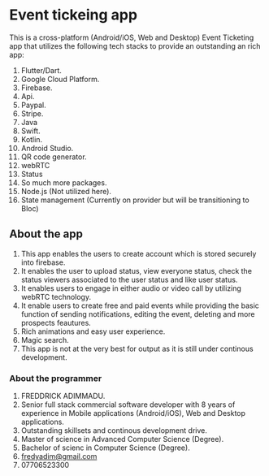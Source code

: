 # Event tickeing app

This is a cross-platform (Android/iOS, Web and Desktop)  Event Ticketing app that utilizes the following tech stacks to provide an outstanding an rich app:
1. Flutter/Dart.
2. Google Cloud Platform.
3. Firebase.
4. Api.
5. Paypal.
6. Stripe.
7. Java
8. Swift.
9. Kotlin.
10. Android Studio.
11. QR code generator.
12. webRTC
13. Status
14. So much more packages.
15. Node.js   (Not utilized here).
16. State management (Currently on provider but will be transitioning to Bloc)

## About the app
1. This app enables the users to create account which is stored securely into firebase.
2. It enables the user to upload status, view everyone status, check the status viewers associated to the user status and like user status.
3. It enables users to engage in either audio or video call by utilizing webRTC technology.
4. It enable users to create free and paid events while providing the basic function of sending notifications, editing the event, deleting and more prospects feautures.
5. Rich animations and easy user experience. 
6. Magic search.
7. This app is not at the very best for output as it is still under continous development.

### About the programmer
1. FREDDRICK ADIMMADU.
2. Senior full stack commercial software developer with 8 years of experience in Mobile applications (Android/iOS), Web and Desktop applications.
3. Outstanding skillsets and continous development drive.
4. Master of science in Advanced Computer Science (Degree).
5. Bachelor of scienc in Computer Science (Degree).
6. fredyadim@gmail.com
7. 07706523300